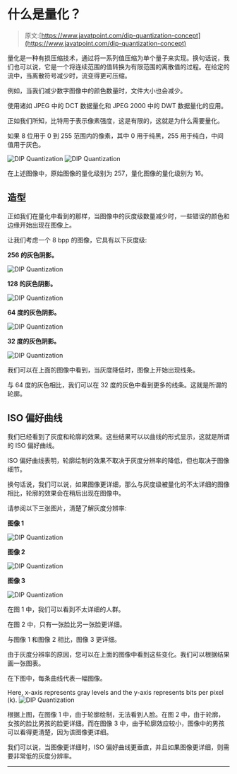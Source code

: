 # 什么是量化？

> 原文:[https://www.javatpoint.com/dip-quantization-concept](https://www.javatpoint.com/dip-quantization-concept)

量化是一种有损压缩技术，通过将一系列值压缩为单个量子来实现。换句话说，我们也可以说，它是一个将连续范围的值转换为有限范围的离散值的过程。在给定的流中，当离散符号减少时，流变得更可压缩。

例如，当我们减少数字图像中的颜色数量时，文件大小也会减少。

使用诸如 JPEG 中的 DCT 数据量化和 JPEG 2000 中的 DWT 数据量化的应用。

正如我们所知，比特用于表示像素强度，这是有限的，这就是为什么需要量化。

如果 8 位用于 0 到 255 范围内的像素，其中 0 用于纯黑，255 用于纯白，中间值用于灰色。

![DIP Quantization](../Images/0cb42c9b66e3c6d6109789cdd232ce7a.png)
![DIP Quantization](../Images/bb0444f27b5870284e0d92bbeb770be0.png)

在上述图像中，原始图像的量化级别为 257，量化图像的量化级别为 16。

## 造型

正如我们在量化中看到的那样，当图像中的灰度级数量减少时，一些错误的颜色和边缘开始出现在图像上。

让我们考虑一个 8 bpp 的图像，它具有以下灰度级:

**256 的灰色阴影。**

![DIP Quantization](../Images/c34455461e81ce45ff460a1ffd200c69.png)

**128 的灰色阴影。**

![DIP Quantization](../Images/a6529163e190692097bcff61fb75c896.png)

**64 度的灰色阴影。**

![DIP Quantization](../Images/9905be7d9b6f53862d714f647fca0abf.png)

**32 度的灰色阴影。**

![DIP Quantization](../Images/52bc31973b7eaa1f2c000581fa7b2119.png)

我们可以在上面的图像中看到，当灰度降低时，图像上开始出现线条。

与 64 度的灰色相比，我们可以在 32 度的灰色中看到更多的线条。这就是所谓的轮廓。

## ISO 偏好曲线

我们已经看到了灰度和轮廓的效果。这些结果可以以曲线的形式显示，这就是所谓的 ISO 偏好曲线。

ISO 偏好曲线表明，轮廓绘制的效果不取决于灰度分辨率的降低，但也取决于图像细节。

换句话说，我们可以说，如果图像更详细，那么与灰度级被量化的不太详细的图像相比，轮廓的效果会在稍后出现在图像中。

请参阅以下三张图片，清楚了解灰度分辨率:

**图像 1**

![DIP Quantization](../Images/305839c2e264524c709d20492e7add99.png)

**图像 2**

![DIP Quantization](../Images/d2c0eee14630fc20f27b1eaa75986438.png)

**图像 3**

![DIP Quantization](../Images/7c2bc2a3a789c11809cb5914a4ff70b9.png)

在图 1 中，我们可以看到不太详细的人群。

在图 2 中，只有一张脸比另一张脸更详细。

与图像 1 和图像 2 相比，图像 3 更详细。

由于灰度分辨率的原因，您可以在上面的图像中看到这些变化。我们可以根据结果画一张图表。

在下图中，每条曲线代表一幅图像。

Here, x-axis represents gray levels and the y-axis represents bits per pixel (k). ![DIP Quantization](../Images/11493ad7fae6b65b461e9d92e8cf2bc7.png)

根据上图，在图像 1 中，由于轮廓绘制，无法看到人脸。在图 2 中，由于轮廓，女孩的脸比男孩的脸更详细。而在图像 3 中，由于轮廓效应较小，图像中的男孩可以看得更清楚，因为该图像更详细。

我们可以说，当图像更详细时，ISO 偏好曲线更垂直，并且如果图像更详细，则需要非常低的灰度分辨率。

* * *
